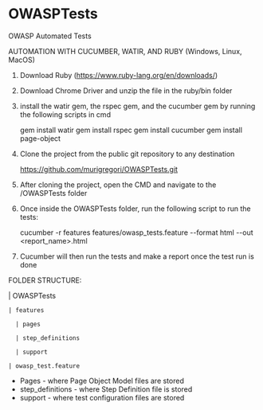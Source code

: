 # OWASPTests
OWASP Automated Tests

AUTOMATION WITH CUCUMBER, WATIR, AND RUBY (Windows, Linux, MacOS)

1. Download Ruby (https://www.ruby-lang.org/en/downloads/)
2. Download Chrome Driver and unzip the file in the ruby/bin folder
3. install the watir gem, the rspec gem, and the cucumber gem by running the following scripts in cmd
   
   gem install watir
   gem install rspec
   gem install cucumber
   gem install page-object

4. Clone the project from the public git repository to any destination
   
   https://github.com/murigregori/OWASPTests.git

5. After cloning the project, open the CMD and navigate to the /OWASPTests folder 
6. Once inside the OWASPTests folder, run the following script to run the tests:

   cucumber -r features features/owasp_tests.feature --format html --out <report_name>.html

7. Cucumber will then run the tests and make a report once the test run is done


FOLDER STRUCTURE:

  | OWASPTests
  
    | features
    
      | pages
      
      | step_definitions
      
      | support 
      
    | owasp_test.feature

* Pages - where Page Object Model files are stored
* step_definitions - where Step Definition file is stored
* support - where test configuration files are stored
